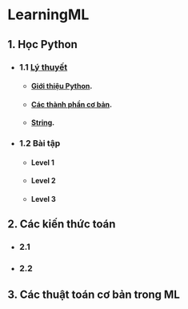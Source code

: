 # LearningML
 ## 1. Học Python  
 * ###  1.1 [Lý thuyết](https://github.com/trtuancs/LearningML/tree/master/1.%20H%E1%BB%8Dc%20Python/1.1%20L%C3%BD%20thuy%E1%BA%BFt)  
      * #### [Giới thiệu Python](https://github.com/trtuancs/LearningML/blob/master/1.%20H%E1%BB%8Dc%20Python/1.1%20L%C3%BD%20thuy%E1%BA%BFt/1.%20Gi%E1%BB%9Bi%20thi%E1%BB%87u%20Python.md).  
      * #### [Các thành phần cơ bản](https://github.com/trtuancs/LearningML/blob/master/1.%20H%E1%BB%8Dc%20Python/1.1%20L%C3%BD%20thuy%E1%BA%BFt/2.%20C%C3%A1c%20th%C3%A0nh%20ph%E1%BA%A7n%20c%C6%A1%20b%E1%BA%A3n.md).
      * #### [String](https://github.com/trtuancs/LearningML/blob/master/1.%20H%E1%BB%8Dc%20Python/1.1%20L%C3%BD%20thuy%E1%BA%BFt/3.%20String.md).
* ###  1.2 Bài tập  
  * #### Level 1  
  * #### Level 2  
  * #### Level 3  
 ## 2. Các kiến thức toán  
 * ###  2.1  
 * ###  2.2
 ## 3. Các thuật toán cơ bản trong ML    
